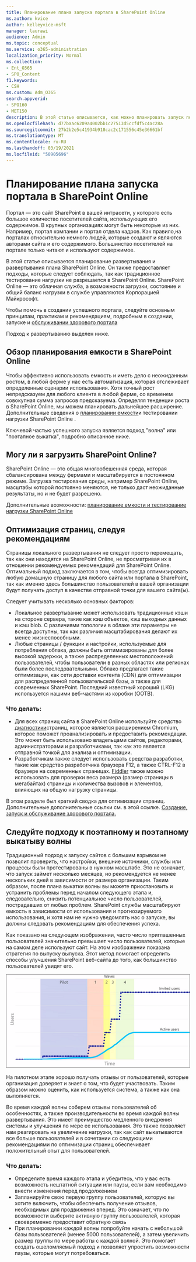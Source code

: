```yaml
---
title: Планирование плана запуска портала в SharePoint Online
ms.author: kvice
author: kelleyvice-msft
manager: laurawi
audience: Admin
ms.topic: conceptual
ms.service: o365-administration
localization_priority: Normal
ms.collection:
- Ent_O365
- SPO_Content
f1.keywords:
- CSH
ms.custom: Adm_O365
search.appverid:
- SPO160
- MET150
description: В этой статье описывается, как можно планировать запуск портала в SharePoint Online и какие действия необходимо предпринять для успешного запуска
ms.openlocfilehash: d77baac6209a4002bb1c27513d5ccfdf5c4ac28a
ms.sourcegitcommit: 27b2b2e5c41934b918cac2c171556c45e36661bf
ms.translationtype: MT
ms.contentlocale: ru-RU
ms.lasthandoff: 03/19/2021
ms.locfileid: "50905696"
---
```

# <a name="planning-your-portal-launch-roll-out-plan-in-sharepoint-online"></a>Планирование плана запуска портала в SharePoint Online

Портал — это сайт SharePoint в вашей интрасети, у которого есть большое количество посетителей сайта, использующих его содержимое. В крупных организациях могут быть некоторые из них. Например, портал компании и портал отдела кадров. Как правило,на порталах относительно немного людей, которые создают и являются авторами сайта и его содержимого. Большинство посетителей на портале только читают и используют содержимое.

В этой статье описывается планирование развертывания и развертывания плана SharePoint Online. Он также предоставляет подходы, которые следует соблюдать, так как традиционное тестирование нагрузки не разрешается в SharePoint Online. SharePoint Online — это облачная служба, а возможности загрузки, состояние и общий баланс нагрузки в службе управляются Корпорацией Майкрософт.

Чтобы помочь в создании успешного портала, следуйте основным принципам, практикам и рекомендациям, подробным в создании, запуске и [обслуживании здорового портала](/sharepoint/portal-health) 

Подход к развертыванию выделен ниже.

## <a name="overview-of-capacity-planning-in-sharepoint-online"></a>Обзор планирования емкости в SharePoint Online
Чтобы эффективно использовать емкость и иметь дело с неожиданным ростом, в любой ферме у нас есть автоматизация, которая отслеживает определенные сценарии использования. Хотя точный рост непредсказуем для любого клиента в любой ферме, со временем совокупная сумма запросов предсказуема. Определяя тенденции роста в SharePoint Online, мы можем планировать дальнейшее расширение. Дополнительные сведения о [планировании емкости](capacity-planning-and-load-testing-sharepoint-online.md)и тестировании нагрузки SharePoint Online .

Ключевой частью успешного запуска является подход "волна" или "поэтапное выкатка", подробно описанное ниже. 

## <a name="can-i-load-test-sharepoint-online"></a>Могу ли я загрузить SharePoint Online?
SharePoint Online — это общая многообешенная среда, которая сбалансирована между фермами и масштабируется в постоянном режиме. Загрузка тестирования среды, например SharePoint Online, масштабы которой постоянно меняются, не только даст неожиданные результаты, но и не будет разрешено. 

Дополнительные возможности: [планирование емкости и тестирование нагрузки SharePoint Online](capacity-planning-and-load-testing-sharepoint-online.md)

## <a name="optimize-pages-by-following-recommended-guidelines"></a>Оптимизация страниц, следуя рекомендациям
Страницы локального развертывания не следует просто перемещать, так как они находятся на SharePoint Online, не просматривая их в отношении рекомендуемых рекомендаций для SharePoint Online. Оптимальный подход заключается в том, чтобы всегда оптимизировать любую домашную страницу для любого сайта или портала в SharePoint, так как именно здесь большинство пользователей в вашей организации будут получать доступ в качестве отправной точки для вашего сайта(ы).

Следует учитывать несколько основных факторов:
- Локальное развертывание может использовать традиционные кэши на стороне сервера, такие как кэш объектов, кэш выходных данных и кэш blob. С различиями топологии в облаке эти параметры не всегда доступны, так как различия масштабирования делают их менее жизнеспособными.
- Любые страницы / функции и настройки, используемые для потребления облака, должны быть оптимизированы для более высокой задержки, а также распределенных местоположений пользователей, чтобы пользователи в разных областях или регионах были более последовательными. Облако предлагает такие оптимизации, как сети доставки контента (CDN) для оптимизации для распределенной пользовательской базы, а также для современных SharePoint. Последний известный хороший (LKG) используется нашими веб-частями из коробки (OOTB).

### <a name="what-to-do"></a>Что делать:
 - Для всех страниц сайта в SharePoint Online используйте средство [диагностики](./page-diagnostics-for-spo.md)страниц, которое является расширением Chromium, которое поможет проанализировать и предоставить рекомендации. Это может быть использовано владельцами сайтов, редакторами, администраторами и разработчиками, так как это является отправной точкой для анализа и оптимизации.
 - Разработчикам также следует использовать средства разработки, такие как средство разработчика браузера F12, а также CTRL-F12 в браузере на современных страницах. [Fiddler](https://www.telerik.com/download/fiddler) также можно использовать для проверки веса размера (размер страницы в мегабайтах) страницы и количества вызовов и элементов, влияющих на общую нагрузку страницы. 

В этом разделе был краткий сводка для оптимизации страниц.  Дополнительные дополнительные ссылки см. в этой ссылке. [Создание, запуск и обслуживание здорового портала.](/sharepoint/portal-health)

## <a name="follow-a-wave--phased-roll-out-approach"></a>Следуйте подходу к поэтапному и поэтапному выкатыву волны
Традиционный подход к запуску сайтов с большим взрывом не позволит проверить, что настройки, внешние источники, службы или процессы были протестированы в нужном масштабе. Это не означает, что запуск займет несколько месяцев, но рекомендуется не менее нескольких дней в зависимости от размера организации. Таким образом, после плана выкатки волны вы можете приостановить и устранить проблемы перед началом следующего этапа и, следовательно, снизить потенциальное число пользователей, пострадавших от любых проблем. SharePoint службы масштабируют емкость в зависимости от использования и прогнозируемого использования, и хотя нам не нужно уведомлять нас о запуске, вы должны следовать рекомендациям для обеспечения успеха.
  
Как показано на следующем изображении, часто число приглашенных пользователей значительно превышает число пользователей, которые на самом деле используют сайт. На этом изображении показана стратегия по выпуску выпуска. Этот метод помогает определить способы улучшения SharePoint веб-сайта до того, как большинство пользователей увидят его.
  
![Диаграмма, показывающая приглашенных и активных пользователей](../media/0bc14a20-9420-4986-b9b9-fbcd2c6e0fb9.png)
  
На пилотном этапе хорошо получать отзывы от пользователей, которые организация доверяет и знает о том, что будет участвовать. Таким образом можно оценить, как используется система, а также как она выполняется.
  
Во время каждой волны соберем отзывы пользователей об особенностях, а также производительности во время каждой волны развертывания. Это имеет преимущество медленного внедрения системы и улучшения по мере ее использования. Это также позволяет нам реагировать на увеличение нагрузки, так как сайт выкатываются все больше пользователей и в сочетании со следующими рекомендациями по оптимизации страниц обеспечивает положительный опыт для пользователей.

### <a name="what-to-do"></a>Что делать:
- Определите время каждого этапа и убедитесь, что у вас есть возможность нештатной ситуации или паузы, если вам необходимо внести изменения перед продолжением
- Запланируйте свою первую группу пользователей, которую вы хотите включить, чтобы обеспечить получение отзывов, необходимых для продвижения вперед. Это означает, что по возможности выберите активную группу пользователей, которая своевременно предоставит обратную связь
- При планировании каждой волны попробуйте начать с небольшой базы пользователей (менее 5000 пользователей), а затем увеличить размер группы по мере работы с каждой волной. Это помогает создать ошеломляемый подход и позволяет упростить возможности паузы, которые могут потребоваться.